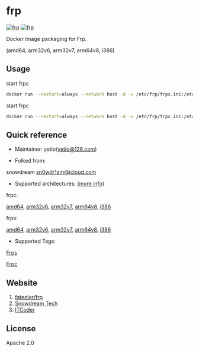 # frp

[![frp](http://dockeri.co/image/yetio/frps)](https://hub.docker.com/r/yetio/frps)
[![frp](http://dockeri.co/image/yetio/frpc)](https://hub.docker.com/r/yetio/frpc)

Docker Image packaging for Frp.

(amd64, arm32v6, arm32v7, arm64v8, i386)


## Usage

start frps

```bash
docker run --restart=always --network host -d -v /etc/frp/frps.ini:/etc/frp/frps.ini --name frps yetio/frps
```

start frpc

```bash
docker run --restart=always --network host -d -v /etc/frp/frpc.ini:/etc/frp/frpc.ini --name frpc yetio/frpc
```

## Quick reference

* Maintainer:
yetio(yetio@126.com)

* Folked from:

snowdream <sn0wdr1am@icloud.com>

* Supported architectures: ([more info](https://github.com/docker-library/official-images#architectures-other-than-amd64))

frpc:

[amd64](https://cloud.docker.com/u/yetioamd64/repository/docker/yetioamd64/frpc), [arm32v6](https://cloud.docker.com/u/yetioarm32v6/repository/docker/yetioarm32v6/frpc), [arm32v7](https://cloud.docker.com/u/yetioarm32v7/repository/docker/yetioarm32v7/frpc), [arm64v8](https://cloud.docker.com/u/yetioarm64v8/repository/docker/yetioarm64v8/frpc), [i386](https://cloud.docker.com/u/yetioi386/repository/docker/yetioi386/frpc)

frps:

[amd64](https://cloud.docker.com/u/yetioamd64/repository/docker/yetioamd64/frps), [arm32v6](https://cloud.docker.com/u/yetioarm32v6/repository/docker/yetioarm32v6/frps), [arm32v7](https://cloud.docker.com/u/yetioarm32v7/repository/docker/yetioarm32v7/frps), [arm64v8](https://cloud.docker.com/u/yetioarm64v8/repository/docker/yetioarm64v8/frps), [i386](https://cloud.docker.com/u/yetioi386/repository/docker/yetioi386/frps)

* Supported Tags:

[Frps](https://cloud.docker.com/u/yetio/repository/docker/yetio/frps/tags)

[Frpc](https://cloud.docker.com/u/yetio/repository/docker/yetio/frpc/tags)

## Website

1. [fatedier/frp](https://github.com/fatedier/frp)
1. [Snowdream Tech](http://www.snowdream.tech/)
1. [ITCoder](https://www.itcoder.tech/)

## License

Apache 2.0
